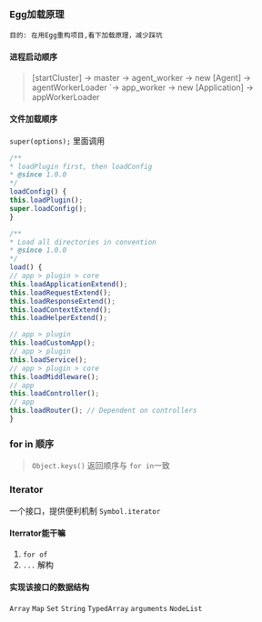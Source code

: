 ### Egg加载原理
```
目的: 在用Egg重构项目,看下加载原理，减少踩坑
```
#### 进程启动顺序

> [startCluster] -> master -> agent_worker -> new [Agent]       -> agentWorkerLoader
>                         `-> app_worker   -> new [Application] -> appWorkerLoader

#### 文件加载顺序
`super(options);` 里面调用
```javascript
/**
* loadPlugin first, then loadConfig
* @since 1.0.0
*/
loadConfig() {
this.loadPlugin();
super.loadConfig();
}
```


```javascript
/**
* Load all directories in convention
* @since 1.0.0
*/
load() {
// app > plugin > core
this.loadApplicationExtend();
this.loadRequestExtend();
this.loadResponseExtend();
this.loadContextExtend();
this.loadHelperExtend();

// app > plugin
this.loadCustomApp();
// app > plugin
this.loadService();
// app > plugin > core
this.loadMiddleware();
// app
this.loadController();
// app
this.loadRouter(); // Dependent on controllers
}
```

### for in 顺序
> `Object.keys()` 返回顺序与 `for in`一致



### Iterator
一个接口，提供便利机制
`Symbol.iterator`

#### Iterrator能干嘛
1. `for of`
2. `...` 解构
#### 实现该接口的数据结构
`Array`
`Map`
`Set`
`String`
`TypedArray`
`arguments`
`NodeList`
